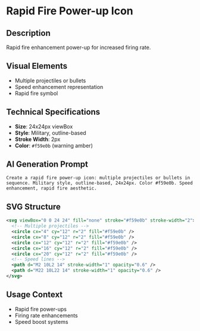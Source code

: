 # Rapid Fire Power-up Icon

## Description

Rapid fire enhancement power-up for increased firing rate.

## Visual Elements

- Multiple projectiles or bullets
- Speed enhancement representation
- Rapid fire symbol

## Technical Specifications

- **Size**: 24x24px viewBox
- **Style**: Military, outline-based
- **Stroke Width**: 2px
- **Color**: `#f59e0b` (warning amber)

## AI Generation Prompt

```
Create a rapid fire power-up icon: multiple projectiles or bullets in sequence. Military style, outline-based, 24x24px. Color #f59e0b. Speed enhancement, rapid fire aesthetic.
```

## SVG Structure

```svg
<svg viewBox="0 0 24 24" fill="none" stroke="#f59e0b" stroke-width="2">
  <!-- Multiple projectiles -->
  <circle cx="4" cy="12" r="2" fill="#f59e0b" />
  <circle cx="8" cy="12" r="2" fill="#f59e0b" />
  <circle cx="12" cy="12" r="2" fill="#f59e0b" />
  <circle cx="16" cy="12" r="2" fill="#f59e0b" />
  <circle cx="20" cy="12" r="2" fill="#f59e0b" />
  <!-- Speed lines -->
  <path d="M2 10L2 14" stroke-width="1" opacity="0.6" />
  <path d="M22 10L22 14" stroke-width="1" opacity="0.6" />
</svg>
```

## Usage Context

- Rapid fire power-ups
- Firing rate enhancements
- Speed boost systems
